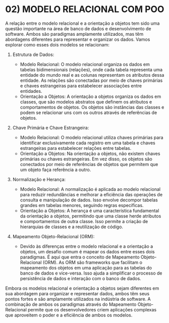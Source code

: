 # 02) MODELO RELACIONAL COM POO
A relação entre o modelo relacional e a orientação a objetos tem sido uma questão importante na área de banco de dados e desenvolvimento de software. Ambos são paradigmas amplamente utilizados, mas têm abordagens diferentes para representar e organizar os dados. Vamos explorar como esses dois modelos se relacionam:

1. Estrutura de Dados:
   - Modelo Relacional: O modelo relacional organiza os dados em tabelas bidimensionais (relações), onde cada tabela representa uma entidade do mundo real e as colunas representam os atributos dessa entidade. As relações são conectadas por meio de chaves primárias e chaves estrangeiras para estabelecer associações entre entidades.
   - Orientação a Objetos: A orientação a objetos organiza os dados em classes, que são modelos abstratos que definem os atributos e comportamentos de objetos. Os objetos são instâncias das classes e podem se relacionar uns com os outros através de referências de objetos.

2. Chave Primária e Chave Estrangeira:
   - Modelo Relacional: O modelo relacional utiliza chaves primárias para identificar exclusivamente cada registro em uma tabela e chaves estrangeiras para estabelecer relações entre tabelas.
   - Orientação a Objetos: Na orientação a objetos, não existem chaves primárias ou chaves estrangeiras. Em vez disso, os objetos são conectados por meio de referências de objetos que permitem que um objeto faça referência a outro.

3. Normalização e Herança:
   - Modelo Relacional: A normalização é aplicada ao modelo relacional para reduzir redundâncias e melhorar a eficiência das operações de consulta e manipulação de dados. Isso envolve decompor tabelas grandes em tabelas menores, seguindo regras específicas.
   - Orientação a Objetos: A herança é uma característica fundamental da orientação a objetos, permitindo que uma classe herde atributos e comportamentos de outra classe. Isso permite a criação de hierarquias de classes e a reutilização de código.

4. Mapeamento Objeto-Relacional (ORM):
   - Devido às diferenças entre o modelo relacional e a orientação a objetos, um desafio comum é mapear os dados entre esses dois paradigmas. É aqui que entra o conceito de Mapeamento Objeto-Relacional (ORM). As ORM são frameworks que facilitam o mapeamento dos objetos em uma aplicação para as tabelas do banco de dados e vice-versa. Isso ajuda a simplificar o processo de persistência de dados e interação com o banco de dados.

Embora os modelos relacional e orientação a objetos sejam diferentes em sua abordagem para organizar e representar dados, ambos têm seus pontos fortes e são amplamente utilizados na indústria de software. A combinação de ambos os paradigmas através do Mapeamento Objeto-Relacional permite que os desenvolvedores criem aplicações complexas que aproveitem o poder e a eficiência de ambos os modelos.
